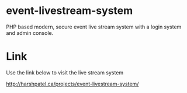 # event-livestream-system
PHP based modern, secure event live stream system with a login system and admin console.

# Link
Use the link below to visit the live stream system

http://harshpatel.ca/projects/event-livestream-system/
